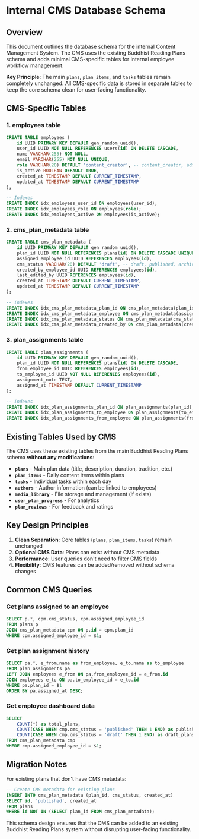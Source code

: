 # Internal CMS Database Schema

## Overview

This document outlines the database schema for the internal Content Management System. The CMS uses the existing Buddhist Reading Plans schema and adds minimal CMS-specific tables for internal employee workflow management.

**Key Principle**: The main `plans`, `plan_items`, and `tasks` tables remain completely unchanged. All CMS-specific data is stored in separate tables to keep the core schema clean for user-facing functionality.

## CMS-Specific Tables

### 1. **employees** table
```sql
CREATE TABLE employees (
    id UUID PRIMARY KEY DEFAULT gen_random_uuid(),
    user_id UUID NOT NULL REFERENCES users(id) ON DELETE CASCADE,
    name VARCHAR(255) NOT NULL,
    email VARCHAR(255) NOT NULL UNIQUE,
    role VARCHAR(20) DEFAULT 'content_creator', -- content_creator, admin
    is_active BOOLEAN DEFAULT TRUE,
    created_at TIMESTAMP DEFAULT CURRENT_TIMESTAMP,
    updated_at TIMESTAMP DEFAULT CURRENT_TIMESTAMP
);

-- Indexes
CREATE INDEX idx_employees_user_id ON employees(user_id);
CREATE INDEX idx_employees_role ON employees(role);
CREATE INDEX idx_employees_active ON employees(is_active);
```

### 2. **cms_plan_metadata** table
```sql
CREATE TABLE cms_plan_metadata (
    id UUID PRIMARY KEY DEFAULT gen_random_uuid(),
    plan_id UUID NOT NULL REFERENCES plans(id) ON DELETE CASCADE UNIQUE,
    assigned_employee_id UUID REFERENCES employees(id),
    cms_status VARCHAR(20) DEFAULT 'draft', -- draft, published, archived
    created_by_employee_id UUID REFERENCES employees(id),
    last_edited_by UUID REFERENCES employees(id),
    created_at TIMESTAMP DEFAULT CURRENT_TIMESTAMP,
    updated_at TIMESTAMP DEFAULT CURRENT_TIMESTAMP
);

-- Indexes
CREATE INDEX idx_cms_plan_metadata_plan_id ON cms_plan_metadata(plan_id);
CREATE INDEX idx_cms_plan_metadata_employee ON cms_plan_metadata(assigned_employee_id);
CREATE INDEX idx_cms_plan_metadata_status ON cms_plan_metadata(cms_status);
CREATE INDEX idx_cms_plan_metadata_created_by ON cms_plan_metadata(created_by_employee_id);
```

### 3. **plan_assignments** table
```sql
CREATE TABLE plan_assignments (
    id UUID PRIMARY KEY DEFAULT gen_random_uuid(),
    plan_id UUID NOT NULL REFERENCES plans(id) ON DELETE CASCADE,
    from_employee_id UUID REFERENCES employees(id),
    to_employee_id UUID NOT NULL REFERENCES employees(id),
    assignment_note TEXT,
    assigned_at TIMESTAMP DEFAULT CURRENT_TIMESTAMP
);

-- Indexes
CREATE INDEX idx_plan_assignments_plan_id ON plan_assignments(plan_id);
CREATE INDEX idx_plan_assignments_to_employee ON plan_assignments(to_employee_id);
CREATE INDEX idx_plan_assignments_from_employee ON plan_assignments(from_employee_id);
```

## Existing Tables Used by CMS

The CMS uses these existing tables from the main Buddhist Reading Plans schema **without any modifications**:

- **`plans`** - Main plan data (title, description, duration, tradition, etc.)
- **`plan_items`** - Daily content items within plans
- **`tasks`** - Individual tasks within each day
- **`authors`** - Author information (can be linked to employees)
- **`media_library`** - File storage and management (if exists)
- **`user_plan_progress`** - For analytics
- **`plan_reviews`** - For feedback and ratings

## Key Design Principles

1. **Clean Separation**: Core tables (`plans`, `plan_items`, `tasks`) remain unchanged
2. **Optional CMS Data**: Plans can exist without CMS metadata
3. **Performance**: User queries don't need to filter CMS fields
4. **Flexibility**: CMS features can be added/removed without schema changes

## Common CMS Queries

### Get plans assigned to an employee
```sql
SELECT p.*, cpm.cms_status, cpm.assigned_employee_id
FROM plans p
JOIN cms_plan_metadata cpm ON p.id = cpm.plan_id
WHERE cpm.assigned_employee_id = $1;
```

### Get plan assignment history
```sql
SELECT pa.*, e_from.name as from_employee, e_to.name as to_employee
FROM plan_assignments pa
LEFT JOIN employees e_from ON pa.from_employee_id = e_from.id
JOIN employees e_to ON pa.to_employee_id = e_to.id
WHERE pa.plan_id = $1
ORDER BY pa.assigned_at DESC;
```

### Get employee dashboard data
```sql
SELECT 
    COUNT(*) as total_plans,
    COUNT(CASE WHEN cmp.cms_status = 'published' THEN 1 END) as published_plans,
    COUNT(CASE WHEN cmp.cms_status = 'draft' THEN 1 END) as draft_plans
FROM cms_plan_metadata cmp
WHERE cmp.assigned_employee_id = $1;
```

## Migration Notes

For existing plans that don't have CMS metadata:

```sql
-- Create CMS metadata for existing plans
INSERT INTO cms_plan_metadata (plan_id, cms_status, created_at)
SELECT id, 'published', created_at
FROM plans
WHERE id NOT IN (SELECT plan_id FROM cms_plan_metadata);
```

This schema design ensures that the CMS can be added to an existing Buddhist Reading Plans system without disrupting user-facing functionality.
